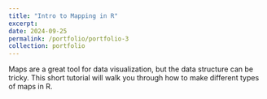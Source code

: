 ```yaml
---
title: "Intro to Mapping in R"
excerpt: 
date: 2024-09-25
permalink: /portfolio/portfolio-3
collection: portfolio
---
```


Maps are a great tool for data visualization, but the data structure can be tricky. This short tutorial will walk you through how to make different types of maps in R. 
